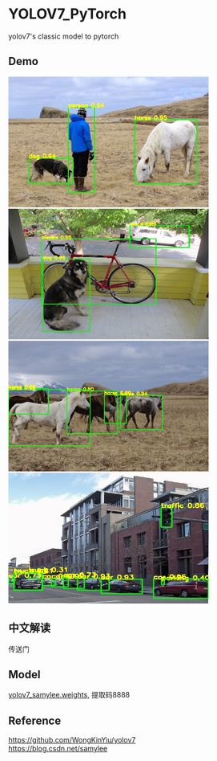 # YOLOV7_PyTorch
yolov7's classic model to pytorch 

## Demo
<img src="assets/result1.jpg" width="400" height="260"/>   <img src="assets/result2.jpg" width="400" height="260"/>  
<img src="assets/result3.jpg" width="400" height="260"/>   <img src="assets/result4.jpg" width="400" height="260"/>

## 中文解读
传送门

## Model
[yolov7_samylee.weights](https://pan.baidu.com/s/1UYZR4QV_WaWBJBWg0lxZVw), 提取码8888

## Reference
https://github.com/WongKinYiu/yolov7  
https://blog.csdn.net/samylee  
